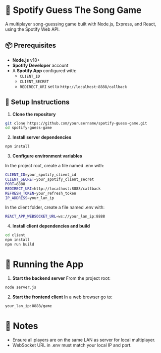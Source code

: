 # 🎵 Spotify Guess The Song Game

A multiplayer song-guessing game built with Node.js, Express, and React, using the Spotify Web API.

## 📦 Prerequisites

- **Node.js** v18+  
- **Spotify Developer** account  
- A **Spotify App** configured with:  
  - `CLIENT_ID`  
  - `CLIENT_SECRET`  
  - `REDIRECT_URI` set to `http://localhost:8888/callback`

## 🔧 Setup Instructions

1. **Clone the repository**  
```bash
git clone https://github.com/yourusername/spotify-guess-game.git
cd spotify-guess-game
```

2. **Install server dependencies**  
```bash
npm install
```

3. **Configure environment variables**  

In the project root, create a file named .env with:
```bash
CLIENT_ID=your_spotify_client_id
CLIENT_SECRET=your_spotify_client_secret
PORT=8888
REDIRECT_URI=http://localhost:8888/callback
REFRESH_TOKEN=your_refresh_token
IP_ADDRESS=your_lan_ip
```
In the client folder, create a file named .env with:
```bash
REACT_APP_WEBSOCKET_URL=ws://your_lan_ip:8888
```

4. **Install client dependencies and build**
```bash
cd client
npm install
npm run build
```

# 🚀 Running the App

1. **Start the backend server**
From the project root:
```bash
node server.js
```

2. **Start the frontend client**
In a web browser go to:
```bash
your_lan_ip:8888/game
```

# 📝 Notes
- Ensure all players are on the same LAN as server for local multiplayer.
- WebSocket URL in .env must match your local IP and port.